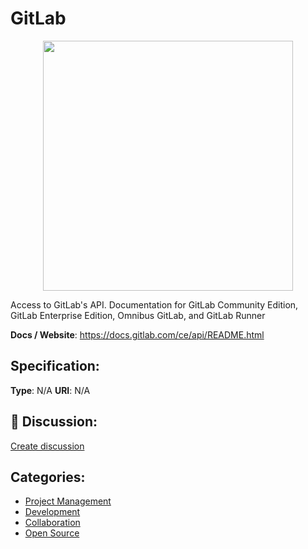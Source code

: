 # GitLab
<p align="center">
    <img width="400" src="https://raw.githubusercontent.com/apis-list/apis-list/main/apis/gitlab/logo_256x256.png" />
</p>

Access to GitLab's API.  Documentation for GitLab Community Edition, GitLab Enterprise Edition, Omnibus GitLab, and GitLab Runner

**Docs / Website**: https://docs.gitlab.com/ce/api/README.html

## Specification:
**Type**:  N/A 
**URI**:  N/A 

## 💬 Discussion:
[Create discussion](https://github.com/apis-list/apis-list/discussions/new)

## Categories:
- [Project Management](https://github.com/apis-list/apis-list#project-management)
- [Development](https://github.com/apis-list/apis-list#development)
- [Collaboration](https://github.com/apis-list/apis-list#collaboration)
- [Open Source](https://github.com/apis-list/apis-list#open-source)



